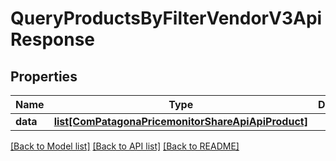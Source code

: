 # QueryProductsByFilterVendorV3ApiResponse

## Properties
Name | Type | Description | Notes
------------ | ------------- | ------------- | -------------
**data** | [**list[ComPatagonaPricemonitorShareApiApiProduct]**](ComPatagonaPricemonitorShareApiApiProduct.md) |  | 

[[Back to Model list]](../README.md#documentation-for-models) [[Back to API list]](../README.md#documentation-for-api-endpoints) [[Back to README]](../README.md)


